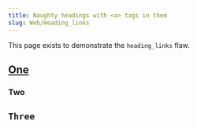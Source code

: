 ```yaml
---
title: Naughty headings with <a> tags in them
slug: Web/Heading_links
---
```

This page exists to demonstrate the `heading_links` flaw.

## [One](#something)

### Two

## `Three`
